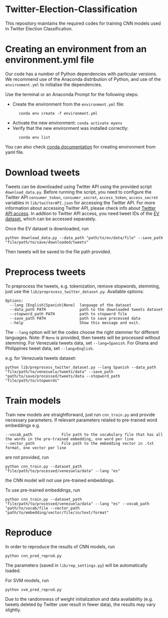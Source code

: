 # Twitter-Election-Classification

This repository maintains the required codes for training CNN models used in Twitter Election Classification.

# Creating an environment from an environment.yml file

Our code has a number of Python dependencies with particular versions. We recommend use of the Anaconda distribution of Python, and use of the ``environment.yml`` to initialise the dependencies. 

Use the terminal or an Anaconda Prompt for the following steps:

- Create the environment from the ``environment.yml`` file:
```
      conda env create -f environment.yml
```
- Activate the new environment: ``conda activate myenv``
- Verify that the new environment was installed correctly:

```
      conda env list
```
You can also check [conda documentation](https://docs.conda.io/projects/conda/en/latest/user-guide/tasks/manage-environments.html#creating-an-environment-from-an-environment-yml-file) for creating environment from yaml file.

# Download tweets
Tweets can be downloaded using Twitter API using the provided script ``download_data.py``. Before running the script, you need to configure the Twitter API ``consumer_token``, ``consumer_secret``, ``access_token``, ``access_secret`` variables in ```lib/twitterAPI.json``` for accessing the Twitter API.
For more information about accessing Twitter API, please check info about [Twitter API access](https://developer.twitter.com/en/apply-for-access.html). In addtion to Twitter API access, you need tweet IDs of the [EV dataset](http://researchdata.gla.ac.uk/564/), which can be accessed separately. 

Once the EV dataset is downloaded, run
```
python download_data.py --data_path "path/to/ev/data/file" --save_path "file/path/to/save/downloaded/tweets"
```
Then tweets will be saved to the file path provided.

# Preprocess tweets
To preprocess the tweets, e.g. tokenization, remove stopwords, stemming, just use the ```lib/preprocess_twitter_dataset.py```.
Available options:
```
Options:
  --lang [English|Spanish|None]  language of the dataset
  --data_path PATH               path to the downloaded tweets dataset
  --stopword_path PATH           path to stopword file
  --save_path PATH               path to save processed data
  --help                         Show this message and exit.
```
The ``` --lang ``` option will let the codes choose the right stemmer for different languages. Note: If ```None``` is provided, then tweets will be processed without stemming.
For Venezuela tweets data, set ```--lang=Spanish```. For Ghana and Philippines tweet data, set ```--lang=English```.

e.g. for Venezuela tweets dataset:
```
python lib/preprocess_twitter_dataset.py --lang Spanish --data_path "file/path/to/venezuela/tweets/data" --save_path "path/to/save/processed/tweets/data --stopword_path "file/path/to/stopwords"
```

# Train models
Train new models are straightforward, just run ``` cnn_train.py ``` and provide necessary parameters. 
If relevant parameters related to pre-trained word embeddings
 e.g.
 ```
 --vocab_path             File path to the vocabulary file that has all the words in the pre-trained embedding, one word per line
 --vector_path            File path to the embedding vector in .txt format, one vector per line
 ```
are not provided, run
```
python cnn_train.py --dataset_path "file/path/to/processed/venezuela/data" --lang "es"
```
the CNN model will not use pre-trained embeddings.

To use pre-trained embeddings, run
```
python cnn_train.py --dataset_path "file/path/to/processed/venezuela/data" --lang "es" --vocab_path "path/to/vocab/file --vector_path "path/to/embedding/vector/file/in/text/format"
```
 
# Reproduce
In order to reproduce the results of CNN models, run
```
python cnn_pred_reprod.py
``` 
The parameters (saved in ```lib/rep_settings.py```) will be automatically loaded.

For SVM models, run
```
python svm_pred_reprod.py
```
Due to the randomness of weight initialization and data availability (e.g. tweets deleted by Twitter user result in fewer data), the results may vary slightly.

 
